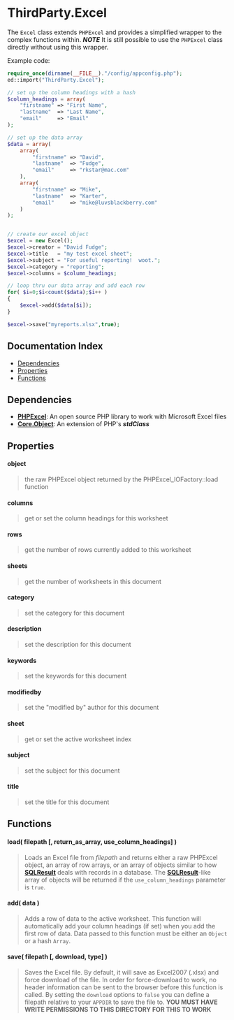 # ThirdParty.Excel

The `Excel` class extends `PHPExcel` and provides a simplified wrapper to the complex functions within.  *__NOTE__* It is still possible to use the `PHPExcel` class directly without using this wrapper.

Example code:
```php
require_once(dirname(__FILE__)."/config/appconfig.php");
ed::import("ThirdParty.Excel");

// set up the column headings with a hash
$column_headings = array(
	"firstname"	=> "First Name",
	"lastname"	=> "Last Name",
	"email"		=> "Email"
);

// set up the data array
$data = array(
	array(
		"firstname"	=> "David",
		"lastname"	=> "Fudge",
		"email"		=> "rkstar@mac.com"
	),
	array(
		"firstname" => "Mike",
		"lastname"	=> "Karter",
		"email"		=> "mike@luvsblackberry.com"
	)
);


// create our excel object
$excel = new Excel();
$excel->creator = "David Fudge";
$excel->title   = "my test excel sheet";
$excel->subject = "For useful reporting!  woot.";
$excel->category = "reporting";
$excel->columns = $column_headings;

// loop thru our data array and add each row
for( $i=0;$i<count($data);$i++ )
{
	$excel->add($data[$i]);
}

$excel->save("myreports.xlsx",true);
```

## Documentation Index

* [Dependencies](#dependencies)
* [Properties](#properties)
* [Functions](#functions)

## Dependencies

* [**PHPExcel**](http://phpexcel.codeplex.com/): An open source PHP library to work with Microsoft Excel files
* [**Core.Object**](https://github.com/rkstar/ed/tree/master/docs/Core/Object.md): An extension of PHP's *__stdClass__*

## Properties

#### object
> the raw PHPExcel object returned by the PHPExcel_IOFactory::load function

#### columns
> get or set the column headings for this worksheet

#### rows
> get the number of rows currently added to this worksheet

#### sheets
> get the number of worksheets in this document

#### category
> set the category for this document

#### description
> set the description for this document

#### keywords
> set the keywords for this document

#### modifiedby
> set the "modified by" author for this document

#### sheet
> get or set the active worksheet index

#### subject
> set the subject for this document

#### title
> set the title for this document


## Functions

#### load( filepath [, return_as_array, use_column_headings] )
> Loads an Excel file from *filepath* and returns either a raw PHPExcel object, an array of row arrays, or an array of objects similar to how [**SQLResult**](https://github.com/rkstar/ed/tree/master/docs/Data/SQLResult.md) deals with records in a database.  The [**SQLResult**](https://github.com/rkstar/ed/tree/master/docs/Data/SQLResult.md)-like array of objects will be returned if the `use_column_headings` parameter is `true`.

#### add( data )
> Adds a row of data to the active worksheet.  This function will automatically add your column headings (if set) when you add the first row of data.  Data passed to this function must be either an `Object` or a hash `Array`.

#### save( filepath [, download, type] )
> Saves the Excel file.  By default, it will save as Excel2007 (.xlsx) and force download of the file.  In order for force-download to work, no header information can be sent to the browser before this function is called.  By setting the `download` options to `false` you can define a filepath relative to your `APPDIR` to save the file to.  **YOU MUST HAVE WRITE PERMISSIONS TO THIS DIRECTORY FOR THIS TO WORK**